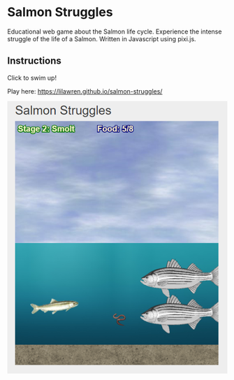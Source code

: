 # Salmon Struggles
Educational web game about the Salmon life cycle. Experience the intense struggle of the life of a Salmon. Written in Javascript using pixi.js.

## Instructions
Click to swim up!

Play here: https://lilawren.github.io/salmon-struggles/


![Alt text](/screenshot.png "Screenshot")